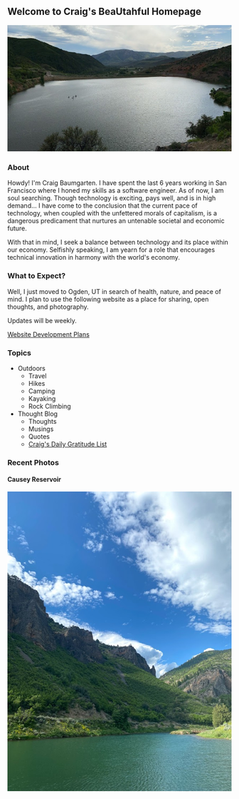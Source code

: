 ## Welcome to Craig's BeaUtahful Homepage

![Causey Resevior Hike](files/images/causey_resevior_utah.jpg)


### About
Howdy! I'm Craig Baumgarten. I have spent the last 6 years working in San Francisco where I honed my skills as a software engineer. As of now, I am soul searching. Though technology is exciting, pays well, and is in high demand... I have come to the conclusion that the current pace of technology, when coupled with the unfettered morals of capitalism, is a dangerous predicament that nurtures an untenable societal and economic future.

With that in mind, I seek a balance between technology and its place within our economy. Selfishly speaking, I am yearn for a role that encourages technical innovation in harmony with the world's economy.

### What to Expect?
Well, I just moved to Ogden, UT in search of health, nature, and peace of mind. I plan to use the following website as a place for sharing, open thoughts, and photography.

Updates will be weekly.

[Website Development Plans](ProjectPlan.md)

### Topics
- Outdoors
  - Travel
  - Hikes
  - Camping
  - Kayaking
  - Rock Climbing
- Thought Blog
  - Thoughts
  - Musings
  - Quotes
  - [Craig's Daily Gratitude List](https://gist.github.com/crgbaumgart/7950863494b991ad482b502ead8fa9c1)

### Recent Photos

#### Causey Reservoir
![Causey Resevior Hike](files/images/causey_resevior_1.jpg)
